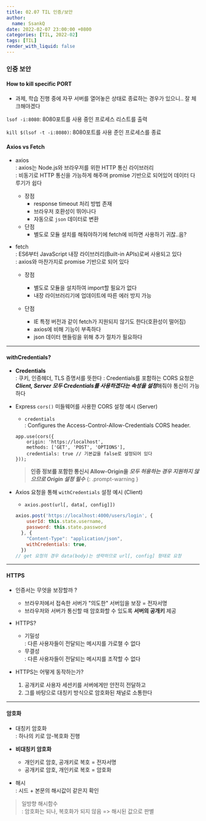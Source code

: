 ```yaml
---
title: 02.07 TIL 인증/보안
author:
  name: SsankQ
date: 2022-02-07 23:00:00 +0800
categories: [TIL, 2022-02]
tags: [TIL]
render_with_liquid: false
---
```


### 인증 보안

#### How to kill specific PORT
- 과제, 학습 진행 중에 자꾸 서버를 열어놓은 상태로 종료하는 경우가 있으니.. 잘 체크해야겠다

`lsof -i:8080`: 8080포트를 사용 중인 프로세스 리스트를 출력

`kill $(lsof -t -i:8080)`:  8080포트를 사용 준인 프로세스를 종료

#### Axios vs Fetch

- axios  
: axios는 Node.js와 브라우저를 위한 HTTP 통신 라이브러리  
: 비동기로 HTTP 통신을 가능하게 해주며 promise 기반으로 되어있어 데이터 다루기가 쉽다

    - 장점
        - response timeout 처리 방법 존재
        - 브라우저 호환성이 뛰어나다
        - 자동으로 `json` 데이터로 변환 
    - 단점
        - 별도로 모듈 설치를 해줘야하기에 fetch에 비하면 사용하기 귀찮..음?

- fetch  
: ES6부터 JavaScript 내장 라이브러리(Built-in APIs)로써 사용되고 있다  
: axios와 마찬가지로 promise 기반으로 되어 있다

    - 장점
        - 별도로 모듈을 설치하여 import할 필요가 없다
        - 내장 라이브러리기에 업데이트에 따른 에러 방지 가능
    
    - 단점
        - IE 특정 버전과 같이 fetch가 지원되지 않기도 한다(호환성이 떨어짐)
        - axios에 비해 기능이 부족하다
        - json 데이터 핸들링을 위해 추가 절차가 필요하다

---

#### withCredentials?

- **Credentials**  
: 쿠키, 인증헤더, TLS 증명서를 뜻한다
: Credentials를 포함하는 CORS 요청은 ***Client, Server 모두 Credentials를 사용하겠다는 속성을 설정***해줘야 통신이 가능하다

- Express `cors()` 미들웨어를 사용한 CORS 설정 예시 (Server)

    - `credentials`  
    : Configures the Access-Control-Allow-Credentials CORS header.
    ```
    app.use(cors({
        origin: 'https://localhost',
        methods: ['GET', 'POST', 'OPTIONS'],
        credentials: true // 기본값을 false로 설정되어 있다
    }));
    ```

    > **인증 정보를 포함한 통신시 Allow-Origin을 *모두 허용하는 경우 지원하지 않으므로 Origin 설정 필수***
    {: .prompt-warning }

- Axios 요청을 통해 `withCredentials` 설정 예시 (Client)

    - `axios.post(url[, data[, config]])`
    ```jsx
    axios.post('https://localhost:4000/users/login', {
        userId: this.state.username,
        password: this.state.password
      }, {
        "Content-Type": "application/json",
        withCredentials: true,
      })
    // get 요청의 경우 data(body)는 생략하므로 url[, config] 형태로 요청
    ```

---

#### HTTPS

- 인증서는 무엇을 보장할까 ?
  - 브라우저에서 접속한 서버가 "의도한" 서버임을 보장 = 전자서명
  - 브라우저와 서버가 통신할 때 암호화할 수 있도록 **서버의 공개키** 제공

- HTTPS?
  - 기밀성  
  : 다른 사용자들이 전달되는 메시지를 가로챌 수 없다
  - 무결성  
  : 다른 사용자들이 전달되는 메시지를 조작할 수 없다

- HTTPS는 어떻게 동작하는가?
  1. 공개키로 사용자 세션키를 서버에게만 안전히 전달하고
  2. 그를 바탕으로 대칭키 방식으로 암호화된 채널로 소통한다

---

#### 암호화

- 대칭키 암호화  
: 하나의 키로 암-복호화 진행

- **비대칭키 암호화**  
    - 개인키로 암호, 공개키로 복호 = 전자서명  
    - 공개키로 암호, 개인키로 복호 = 암호화

- 해시  
: 시드 + 본문의 해시값이 같은지 확인

> 일방향 해시함수  
> : 암호화는 되나, 복호화가 되지 않음 => 해시된 값으로 판별
